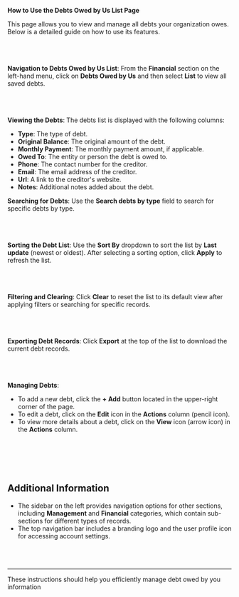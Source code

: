 **How to Use the Debts Owed by Us List Page**

This page allows you to view and manage all debts your organization owes. Below is a detailed guide on how to use its features.
<br></br>
<br></br>


**Navigation to Debts Owed by Us List**:
From the **Financial** section on the left-hand menu, click on **Debts Owed by Us** and then select **List** to view all saved debts.
<br></br>
<br></br>


**Viewing the Debts**:
The debts list is displayed with the following columns:

- **Type**: The type of debt.
- **Original Balance**: The original amount of the debt.
- **Monthly Payment**: The monthly payment amount, if applicable.
- **Owed To**: The entity or person the debt is owed to.
- **Phone**: The contact number for the creditor.
- **Email**: The email address of the creditor.
- **Url**: A link to the creditor's website.
- **Notes**: Additional notes added about the debt.

**Searching for Debts**:
Use the **Search debts by type** field to search for specific debts by type.
<br></br>
<br></br>

**Sorting the Debt List**:
Use the **Sort By** dropdown to sort the list by **Last update** (newest or oldest).
After selecting a sorting option, click **Apply** to refresh the list.
<br></br>
<br></br>

**Filtering and Clearing**:
Click **Clear** to reset the list to its default view after applying filters or searching for specific records.
<br></br>
<br></br>

**Exporting Debt Records**:
Click **Export** at the top of the list to download the current debt records.
<br></br>
<br></br>


**Managing Debts**:
- To add a new debt, click the **+ Add** button located in the upper-right corner of the page.
- To edit a debt, click on the **Edit** icon in the **Actions** column (pencil icon).
- To view more details about a debt, click on the **View** icon (arrow icon) in the **Actions** column.

<br></br>
<br></br>

   ## **Additional Information**
- The sidebar on the left provides navigation options for other sections, including **Management** and **Financial** categories, which contain sub-sections for different types of records.
- The top navigation bar includes a branding logo and the user profile icon for accessing account settings.
<br></br>
<br></br>

---
These instructions should help you efficiently manage debt owed by you information